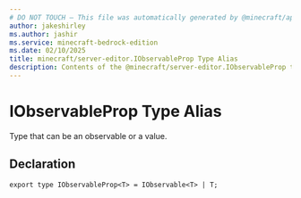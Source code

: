 ```yaml
---
# DO NOT TOUCH — This file was automatically generated by @minecraft/api-docs-generator, to report problems file an issue at https://github.com/Mojang/minecraft-scripting-libraries
author: jakeshirley
ms.author: jashir
ms.service: minecraft-bedrock-edition
ms.date: 02/10/2025
title: minecraft/server-editor.IObservableProp Type Alias
description: Contents of the @minecraft/server-editor.IObservableProp type alias.
---
```

# IObservableProp Type Alias

Type that can be an observable or a value.

## Declaration
`export type IObservableProp<T> = IObservable<T> | T;`
